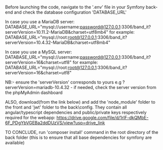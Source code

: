Before launching the code, navigate to the '.env' file in your Symfony back-end and check the database configuration 'DATABASE_URL'

In case you use a MariaDB server: DATABASE_URL="mysql://username:password@127.0.0.1:3306/band_it?serverVersion=10.11.2-MariaDB&charset=utf8mb4"
for example: DATABASE_URL="mysql://root:root@127.0.0.1:3306/band_it?serverVersion=10.4.32-MariaDB&charset=utf8mb4"

In case you use a MySQL server: DATABASE_URL="mysql://username:password@127.0.0.1:3306/band_it?serverVersion=16&charset=utf8"
for example: DATABASE_URL="mysql://root:root@127.0.0.1:3306/band_it?serverVersion=16&charset=utf8"

NB:- ensure the 'serverVersion' corresponds to yours e.g ?serverVersion=mariadb-10.4.32
    - if needed, check the server version from the phpMyAdmin dashboard

ALSO, download(from the link below) and add the 'node_module' folder to the front and 'jwt' folder to the back\config. They contain all angular/typescript dependencies and public/private keys respectively required for the webapp:
https://drive.google.com/file/d/1rIF-dkQMbE-6F_PDgYbVGEBa2ddDUzVS/view?usp=drive_link

TO CONCLUDE, run 'composer install' command in the root directory of the back folder (this is to ensure that all base dependencies for symfony are available)
